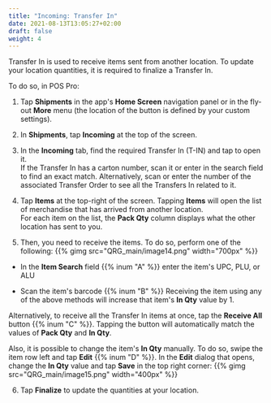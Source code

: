 ```yaml
---
title: "Incoming: Transfer In"
date: 2021-08-13T13:05:27+02:00
draft: false
weight: 4
---
```


Transfer In is used to receive items sent from another location. To update your location quantities, it is required to finalize a Transfer In.

To do so, in POS Pro:

1. Tap **Shipments** in the app's **Home Screen** navigation panel or in the fly-out **More** menu (the location of the button is defined by your custom settings).

2. In **Shipments**, tap **Incoming** at the top of the screen.

3. In the **Incoming** tab, find the required Transfer In (T-IN) and tap to open it.  
If the Transfer In has a carton number, scan it or enter in the search field to find an exact match. Alternatively, scan or enter the number of the associated Transfer Order to see all the Transfers In related to it.

4. Tap **Items** at the top-right of the screen. Tapping **Items** will open the list of merchandise that has arrived from another location.  
For each item on the list, the **Pack Qty** column displays what the other location has sent to you.

5. Then, you need to receive the items. To do so, perform one of the following:
{{% gimg src="QRG_main/image14.png" width="700px" %}}
- In the **Item Search** field {{% inum "A" %}} enter the item's UPC, PLU, or ALU

- Scan the item's barcode {{% inum "B" %}}
Receiving the item using any of the above methods will increase that item's **In Qty** value by 1.

Alternatively, to receive all the Transfer In items at once, tap the **Receive All** button {{% inum "C" %}}. Tapping the button will automatically match the values of **Pack Qty** and **In Qty**.

Also, it is possible to change the item's **In Qty** manually. To do so, swipe the item row left and tap **Edit** {{% inum "D" %}}. In the **Edit** dialog that opens, change the **In Qty** value and tap **Save** in the top right corner:
{{% gimg src="QRG_main/image15.png" width="400px" %}}

6. Tap **Finalize** to update the quantities at your location.